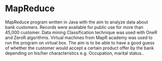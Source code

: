 # MapReduce
MapReduce program written in Java with the aim to analyze data about bank customers. Records were available for public use for more than 45,000 customer. Data mining Classification technique was used with OneR and ZeroR algorithms. Virtual machines from MapR academy was used to run the program on virtual box. The aim is to be able to have a good guess of whether the customer would accept a certain product offer by the bank depending on his/her characteristics e.g. Occupation, marital status.. 